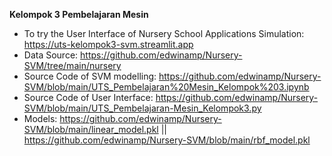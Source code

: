 **Kelompok 3 Pembelajaran Mesin**

- To try the User Interface of Nursery School Applications Simulation:
https://uts-kelompok3-svm.streamlit.app
- Data Source: https://github.com/edwinamp/Nursery-SVM/tree/main/nursery
- Source Code of SVM modelling: https://github.com/edwinamp/Nursery-SVM/blob/main/UTS_Pembelajaran%20Mesin_Kelompok%203.ipynb
- Source Code of User Interface: https://github.com/edwinamp/Nursery-SVM/blob/main/UTS_Pembelajaran-Mesin_Kelompok3.py
- Models: https://github.com/edwinamp/Nursery-SVM/blob/main/linear_model.pkl || https://github.com/edwinamp/Nursery-SVM/blob/main/rbf_model.pkl
